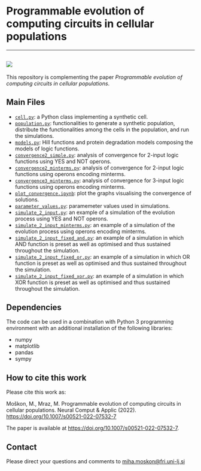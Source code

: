 # Programmable evolution of computing circuits in cellular populations

---
[![](https://img.shields.io/badge/doi-10.1007%2Fs00521--022--07532--7-brightgreen)](https://doi.org/10.1007/s00521-022-07532-7)
---

This repository is complementing the paper *Programmable evolution of computing circuits in cellular populations*.

## Main Files

* [`cell.py`](cell.py): a Python class implementing a synthetic cell.
* [`population.py`](population.py): functionalities to generate a synthetic population, distribute the functionalities among the cells in the population, and run the simulations.
* [`models.py`](models.py): Hill functions and protein degradation models composing the models of logic functions.
* [`convergence2_simple.py`](convergence2_simple.py): analysis of convergence for 2-input logic functions using YES and NOT operons.
* [`convergence2_minterms.py`](convergence2_minterms.py): analysis of convergence for 2-input logic functions using operons encoding minterms.
* [`convergence3_minterms.py`](convergence3_minterms.py): analysis of convergence for 3-input logic functions using operons encoding minterms.
* [`plot_convergence.ipynb`](plot_convergence.ipynb): plot the graphs visualising the convergence of solutions.
* [`parameter_values.py`](parameter_values.py): paramemeter values used in simulations.
* [`simulate_2_input.py`](simulate_2_input.py): an example of a simulation of the evolution process using YES and NOT operons.
* [`simulate_2_input_minterms.py`](simulate_2_input_minterms.py): an example of a simulation of the evolution process using operons encoding minterms.
* [`simulate_2_input_fixed_and.py`](simulate_2_input_fixed_and.py): an example of a simulation in which AND function is preset as well as optimised and thus sustained throughout the simulation.
* [`simulate_2_input_fixed_or.py`](simulate_2_misimulate_2_input_fixed_or.py): an example of a simulation in which OR function is preset as well as optimised and thus sustained throughout the simulation.
* [`simulate_2_input_fixed_xor.py`](simulate_2_input_fixed_xor.py): an example of a simulation in which XOR function is preset as well as optimised and thus sustained throughout the simulation.



## Dependencies
The code can be used in a combination with Python 3 programming environment with an additional installation of the following libraries:
* numpy
* matplotlib
* pandas
* sympy

## How to cite this work
Please cite this work as:

Moškon, M., Mraz, M. Programmable evolution of computing circuits in cellular populations. Neural Comput & Applic (2022). https://doi.org/10.1007/s00521-022-07532-7

The paper is available at <https://doi.org/10.1007/s00521-022-07532-7>.

## Contact
Please direct your questions and comments to [miha.moskon@fri.uni-lj.si](mailto:miha.moskon@fri.uni-lj.si)

[//]: # (## References)

[//]: # (TODO)